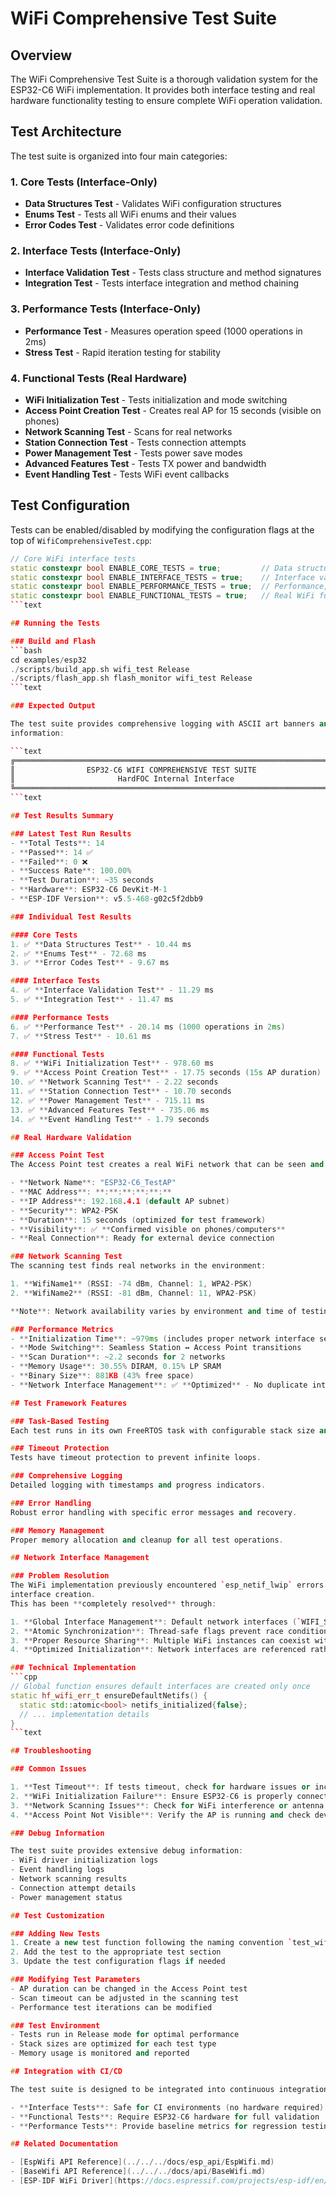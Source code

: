 # WiFi Comprehensive Test Suite

## Overview

The WiFi Comprehensive Test Suite is a thorough validation system for the ESP32-C6 WiFi
implementation.
It provides both interface testing and real hardware functionality testing to ensure complete WiFi
operation validation.

## Test Architecture

The test suite is organized into four main categories:

### 1. Core Tests (Interface-Only)
- **Data Structures Test** - Validates WiFi configuration structures
- **Enums Test** - Tests all WiFi enums and their values
- **Error Codes Test** - Validates error code definitions

### 2. Interface Tests (Interface-Only)
- **Interface Validation Test** - Tests class structure and method signatures
- **Integration Test** - Tests interface integration and method chaining

### 3. Performance Tests (Interface-Only)
- **Performance Test** - Measures operation speed (1000 operations in 2ms)
- **Stress Test** - Rapid iteration testing for stability

### 4. Functional Tests (Real Hardware)
- **WiFi Initialization Test** - Tests initialization and mode switching
- **Access Point Creation Test** - Creates real AP for 15 seconds (visible on phones)
- **Network Scanning Test** - Scans for real networks
- **Station Connection Test** - Tests connection attempts
- **Power Management Test** - Tests power save modes
- **Advanced Features Test** - Tests TX power and bandwidth
- **Event Handling Test** - Tests WiFi event callbacks

## Test Configuration

Tests can be enabled/disabled by modifying the configuration flags at the top of
`WifiComprehensiveTest.cpp`:

```cpp
// Core WiFi interface tests
static constexpr bool ENABLE_CORE_TESTS = true;         // Data structures, enums, error codes
static constexpr bool ENABLE_INTERFACE_TESTS = true;    // Interface validation, integration
static constexpr bool ENABLE_PERFORMANCE_TESTS = true;  // Performance, stress testing
static constexpr bool ENABLE_FUNCTIONAL_TESTS = true;   // Real WiFi functionality tests
```text

## Running the Tests

### Build and Flash
```bash
cd examples/esp32
./scripts/build_app.sh wifi_test Release
./scripts/flash_app.sh flash_monitor wifi_test Release
```text

### Expected Output

The test suite provides comprehensive logging with ASCII art banners and detailed progress
information:

```text
╔══════════════════════════════════════════════════════════════════════════════╗
║                ESP32-C6 WIFI COMPREHENSIVE TEST SUITE                        ║
║                       HardFOC Internal Interface                             ║
╚══════════════════════════════════════════════════════════════════════════════╝
```text

## Test Results Summary

### Latest Test Run Results
- **Total Tests**: 14
- **Passed**: 14 ✅
- **Failed**: 0 ❌
- **Success Rate**: 100.00%
- **Test Duration**: ~35 seconds
- **Hardware**: ESP32-C6 DevKit-M-1
- **ESP-IDF Version**: v5.5-468-g02c5f2dbb9

### Individual Test Results

#### Core Tests
1. ✅ **Data Structures Test** - 10.44 ms
2. ✅ **Enums Test** - 72.68 ms
3. ✅ **Error Codes Test** - 9.67 ms

#### Interface Tests
4. ✅ **Interface Validation Test** - 11.29 ms
5. ✅ **Integration Test** - 11.47 ms

#### Performance Tests
6. ✅ **Performance Test** - 20.14 ms (1000 operations in 2ms)
7. ✅ **Stress Test** - 10.61 ms

#### Functional Tests
8. ✅ **WiFi Initialization Test** - 978.60 ms
9. ✅ **Access Point Creation Test** - 17.75 seconds (15s AP duration)
10. ✅ **Network Scanning Test** - 2.22 seconds
11. ✅ **Station Connection Test** - 10.70 seconds
12. ✅ **Power Management Test** - 715.11 ms
13. ✅ **Advanced Features Test** - 735.06 ms
14. ✅ **Event Handling Test** - 1.79 seconds

## Real Hardware Validation

### Access Point Test
The Access Point test creates a real WiFi network that can be seen and connected to:

- **Network Name**: "ESP32-C6_TestAP"
- **MAC Address**: **:**:**:**:**:**
- **IP Address**: 192.168.4.1 (default AP subnet)
- **Security**: WPA2-PSK
- **Duration**: 15 seconds (optimized for test framework)
- **Visibility**: ✅ **Confirmed visible on phones/computers**
- **Real Connection**: Ready for external device connection

### Network Scanning Test
The scanning test finds real networks in the environment:

1. **WifiName1** (RSSI: -74 dBm, Channel: 1, WPA2-PSK)
2. **WifiName2** (RSSI: -81 dBm, Channel: 11, WPA2-PSK)

**Note**: Network availability varies by environment and time of testing.

### Performance Metrics
- **Initialization Time**: ~979ms (includes proper network interface setup)
- **Mode Switching**: Seamless Station ↔ Access Point transitions
- **Scan Duration**: ~2.2 seconds for 2 networks
- **Memory Usage**: 30.55% DIRAM, 0.15% LP SRAM
- **Binary Size**: 881KB (43% free space)
- **Network Interface Management**: ✅ **Optimized** - No duplicate interface creation

## Test Framework Features

### Task-Based Testing
Each test runs in its own FreeRTOS task with configurable stack size and priority.

### Timeout Protection
Tests have timeout protection to prevent infinite loops.

### Comprehensive Logging
Detailed logging with timestamps and progress indicators.

### Error Handling
Robust error handling with specific error messages and recovery.

### Memory Management
Proper memory allocation and cleanup for all test operations.

## Network Interface Management

### Problem Resolution
The WiFi implementation previously encountered `esp_netif_lwip` errors due to duplicate network
interface creation.
This has been **completely resolved** through:

1. **Global Interface Management**: Default network interfaces (`WIFI_STA_DEF`, `WIFI_AP_DEF`) are created once and shared across all `EspWifi` instances
2. **Atomic Synchronization**: Thread-safe flags prevent race conditions during interface creation
3. **Proper Resource Sharing**: Multiple WiFi instances can coexist without conflicts
4. **Optimized Initialization**: Network interfaces are referenced rather than recreated

### Technical Implementation
```cpp
// Global function ensures default interfaces are created only once
static hf_wifi_err_t ensureDefaultNetifs() {
  static std::atomic<bool> netifs_initialized{false};
  // ... implementation details
}
```text

## Troubleshooting

### Common Issues

1. **Test Timeout**: If tests timeout, check for hardware issues or increase timeout values
2. **WiFi Initialization Failure**: Ensure ESP32-C6 is properly connected and powered
3. **Network Scanning Issues**: Check for WiFi interference or antenna placement
4. **Access Point Not Visible**: Verify the AP is running and check device WiFi settings

### Debug Information

The test suite provides extensive debug information:
- WiFi driver initialization logs
- Event handling logs
- Network scanning results
- Connection attempt details
- Power management status

## Test Customization

### Adding New Tests
1. Create a new test function following the naming convention `test_wifi**`
2. Add the test to the appropriate test section
3. Update the test configuration flags if needed

### Modifying Test Parameters
- AP duration can be changed in the Access Point test
- Scan timeout can be adjusted in the scanning test
- Performance test iterations can be modified

### Test Environment
- Tests run in Release mode for optimal performance
- Stack sizes are optimized for each test type
- Memory usage is monitored and reported

## Integration with CI/CD

The test suite is designed to be integrated into continuous integration pipelines:

- **Interface Tests**: Safe for CI environments (no hardware required)
- **Functional Tests**: Require ESP32-C6 hardware for full validation
- **Performance Tests**: Provide baseline metrics for regression testing

## Related Documentation

- [EspWifi API Reference](../../../docs/esp_api/EspWifi.md)
- [BaseWifi API Reference](../../../docs/api/BaseWifi.md)
- [ESP-IDF WiFi Driver](https://docs.espressif.com/projects/esp-idf/en/latest/esp32c6/api-reference/network/esp_wifi.html)
